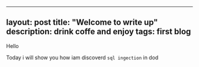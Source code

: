 
---
layout: post
title:  "Welcome to write up"
description: drink coffe and enjoy
tags: first blog
---
Hello 

Today i will show you how iam discoverd 
```sql ingection``` in dod 


